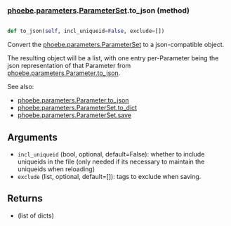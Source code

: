 ### [phoebe](phoebe.md).[parameters](phoebe.parameters.md).[ParameterSet](phoebe.parameters.ParameterSet.md).to_json (method)


```py

def to_json(self, incl_uniqueid=False, exclude=[])

```



Convert the [phoebe.parameters.ParameterSet](phoebe.parameters.ParameterSet.md) to a json-compatible
object.

The resulting object will be a list, with one entry per-Parameter
being the json representation of that Parameter from
[phoebe.parameters.Parameter.to_json](phoebe.parameters.Parameter.to_json.md).

See also:
* [phoebe.parameters.Parameter.to_json](phoebe.parameters.Parameter.to_json.md)
* [phoebe.parameters.ParameterSet.to_dict](phoebe.parameters.ParameterSet.to_dict.md)
* [phoebe.parameters.ParameterSet.save](phoebe.parameters.ParameterSet.save.md)

Arguments
--------
* `incl_uniqueid` (bool, optional, default=False): whether to include
    uniqueids in the file (only needed if its necessary to maintain the
    uniqueids when reloading)
* `exclude` (list, optional, default=[]): tags to exclude when saving.

Returns
-----------
* (list of dicts)

